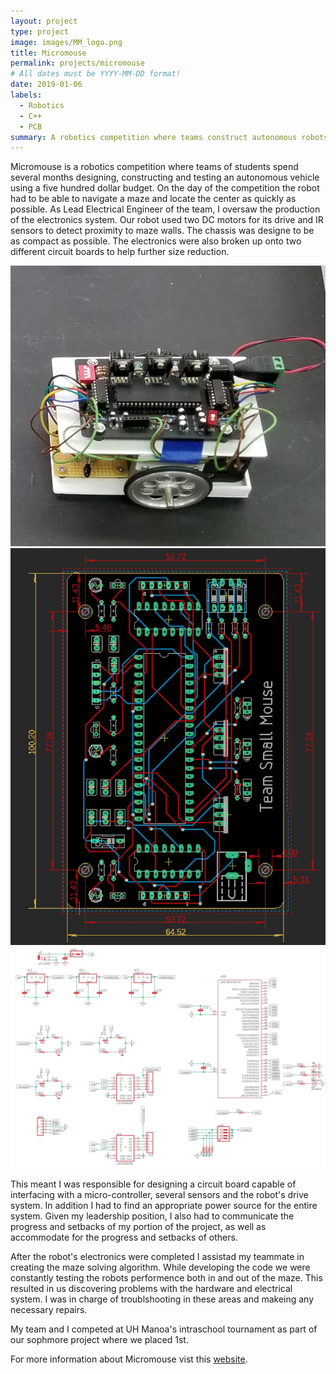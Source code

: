 ```yaml
---
layout: project
type: project
image: images/MM_logo.png
title: Micromouse
permalink: projects/micromouse
# All dates must be YYYY-MM-DD format!
date: 2019-01-06
labels:
  - Robotics
  - C++
  - PCB
summary: A robotics competition where teams construct autonomous robots programmed to solve a 16x16 maze as quickly as possible.
---
```


Micromouse is a robotics competition where teams of students spend several months designing, constructing and testing an autonomous vehicle using a five hundred dollar budget. On the day of the competition the robot had to be able to navigate a maze and locate the center as quickly as possible. As Lead Electrical Engineer of the team, I oversaw the production of the electronics system. Our robot used two DC motors for its drive and IR sensors to detect proximity to maze walls. The chassis was designe to be as compact as possible. The electronics were also broken up onto two different circuit boards to help further size reduction.

<div class="ui medium rounded images">
  <img class="ui image" src="../images/MMRobot.jpg">
  <img class="ui image" src="../images/MMPCBbrd.JPG">
</div>
<div class="ui large rounded images">
  <img class="ui image" src="../images/MMPCBsch.JPG">
</div>

This meant I was responsible for designing a circuit board capable of interfacing with a micro-controller, several sensors and the robot's drive system. In addition I had to find an appropriate power source for the entire system. Given my leadership position, I also had to communicate the progress and setbacks of my portion of the project, as well as accommodate for the progress and setbacks of others. 

After the robot's electronics were completed I assistad my teammate in creating the maze solving algorithm. While developing the code we were constantly testing the robots performence both in and out of the maze. This resulted in us discovering problems with the hardware and electrical system. I was in charge of troublshooting in these areas and makeing any necessary repairs.

My team and I competed at UH Manoa's intraschool tournament as part of our sophmore project where we placed 1st.

For more information about Micromouse vist this [website](http://www.micromouseonline.com/).
